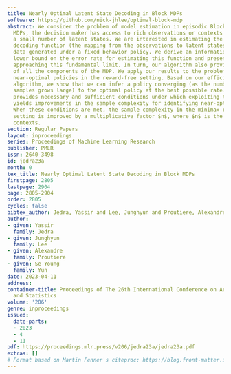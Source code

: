 ```yaml
---
title: Nearly Optimal Latent State Decoding in Block MDPs
software: https://github.com/nick-jhlee/optimal-block-mdp
abstract: We consider the problem of model estimation in episodic Block MDPs. In these
  MDPs, the decision maker has access to rich observations or contexts generated from
  a small number of latent states. We are interested in estimating the latent state
  decoding function (the mapping from the observations to latent states) based on
  data generated under a fixed behavior policy. We derive an information-theoretical
  lower bound on the error rate for estimating this function and present an algorithm
  approaching this fundamental limit. In turn, our algorithm also provides estimates
  of all the components of the MDP. We apply our results to the problem of learning
  near-optimal policies in the reward-free setting. Based on our efficient model estimation
  algorithm, we show that we can infer a policy converging (as the number of collected
  samples grows large) to the optimal policy at the best possible rate. Our analysis
  provides necessary and sufficient conditions under which exploiting the block structure
  yields improvements in the sample complexity for identifying near-optimal policies.
  When these conditions are met, the sample complexity in the minimax reward-free
  setting is improved by a multiplicative factor $n$, where $n$ is the number of possible
  contexts.
section: Regular Papers
layout: inproceedings
series: Proceedings of Machine Learning Research
publisher: PMLR
issn: 2640-3498
id: jedra23a
month: 0
tex_title: Nearly Optimal Latent State Decoding in Block MDPs
firstpage: 2805
lastpage: 2904
page: 2805-2904
order: 2805
cycles: false
bibtex_author: Jedra, Yassir and Lee, Junghyun and Proutiere, Alexandre and Yun, Se-Young
author:
- given: Yassir
  family: Jedra
- given: Junghyun
  family: Lee
- given: Alexandre
  family: Proutiere
- given: Se-Young
  family: Yun
date: 2023-04-11
address:
container-title: Proceedings of The 26th International Conference on Artificial Intelligence
  and Statistics
volume: '206'
genre: inproceedings
issued:
  date-parts:
  - 2023
  - 4
  - 11
pdf: https://proceedings.mlr.press/v206/jedra23a/jedra23a.pdf
extras: []
# Format based on Martin Fenner's citeproc: https://blog.front-matter.io/posts/citeproc-yaml-for-bibliographies/
---
```

